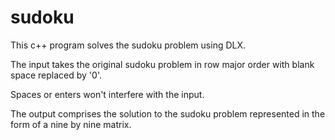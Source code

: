 # sudoku
This c++ program solves the sudoku problem using DLX.

The input takes the original sudoku problem in row major order with blank space replaced by '0'. 

Spaces or enters won't interfere with the input.

The output comprises the solution to the sudoku problem represented in the form of a nine by nine matrix.
